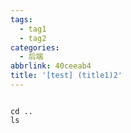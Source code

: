 ```yaml
---
tags:
  - tag1
  - tag2
categories:
  - 后端
abbrlink: 40ceeab4
title: '[test] (title1)2'
---
```




``` shell
 
cd ..
ls

```